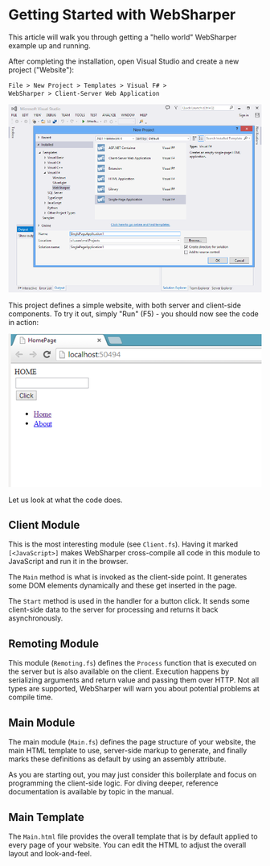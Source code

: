# Getting Started with WebSharper

This article will walk you through getting a "hello world" WebSharper
example up and running.

After completing the installation, open Visual Studio and create a new
project ("Website"):

    File > New Project > Templates > Visual F# >
    WebSharper > Client-Server Web Application

![New Project Screenshot](images/GettingStarted-1.png)

This project defines a simple website, with both server and
client-side components.  To try it out, simply "Run" (F5) - you should
now see the code in action:

![Sample App Screenshot](images/GettingStarted-2.png)

Let us look at what the code does.

## Client Module

This is the most interesting module (see `Client.fs`). Having it
marked `[<JavaScript>]` makes WebSharper cross-compile all code in
this module to JavaScript and run it in the browser.

The `Main` method is what is invoked as the client-side point. It
generates some DOM elements dynamically and these get inserted in the
page.

The `Start` method is used in the handler for a button click. It sends
some client-side data to the server for processing and returns it back
asynchronously.

## Remoting Module

This module (`Remoting.fs`) defines the `Process` function that is
executed on the server but is also available on the client. Execution
happens by serializing arguments and return value and passing them
over HTTP.  Not all types are supported, WebSharper will warn you
about potential problems at compile time.

## Main Module

The main module (`Main.fs`) defines the page structure of your
website, the main HTML template to use, server-side markup to
generate, and finally marks these definitions as default by using an
assembly attribute.

As you are starting out, you may just consider this boilerplate and
focus on programming the client-side logic. For diving deeper,
reference documentation is available by topic in the manual.

## Main Template

The `Main.html` file provides the overall template that is by default
applied to every page of your website.  You can edit the HTML to
adjust the overall layout and look-and-feel.
